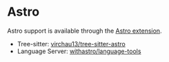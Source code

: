 # Astro

Astro support is available through the [Astro extension](https://github.com/CodeOrbit-extensions/astro).

- Tree-sitter: [virchau13/tree-sitter-astro](https://github.com/virchau13/tree-sitter-astro)
- Language Server: [withastro/language-tools](https://github.com/withastro/language-tools)

<!--
TBD: Documentation Astro usage / configuration
-->

